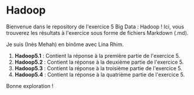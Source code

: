 # Hadoop

Bienvenue dans le repository de l'exercice 5 Big Data : Hadoop ! Ici, vous trouverez les résultats à l'exercice sous forme de fichiers Markdown (.md).

Je suis (Inès Mehah) en binôme avec Lina Rhim. 

1. **Hadoop5.1** : Contient la réponse à la première partie de l'exercice 5.
2. **Hadoop5.2** : Contient la réponse à la deuxième partie de l'exercice 5.
3. **Hadoop5.3** : Contient la réponse à la troisième partie de l'exercice 5.
4. **Hadoop5.4** : Contient la réponse à la quatrième partie de l'exercice 5.
   
Bonne exploration !
